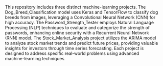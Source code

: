 This repository includes three distinct machine-learning projects. The Dog_Breed_Classification model uses Keras and TensorFlow to classify dog breeds from images, leveraging a Convolutional Neural Network (CNN) for high accuracy. The Password_Strength_Tester employs Natural Language Processing (NLP) techniques to evaluate and categorize the strength of passwords, enhancing online security with a Recurrent Neural Network (RNN) model. The Stock_Market_Analysis project utilizes the ARIMA model to analyze stock market trends and predict future prices, providing valuable insights for investors through time series forecasting. Each project is designed to address specific real-world problems using advanced machine-learning techniques.
